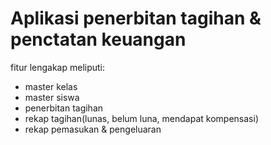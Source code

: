 # Aplikasi penerbitan tagihan & penctatan keuangan 

fitur lengakap meliputi:
- master kelas
- master siswa
- penerbitan tagihan
- rekap tagihan(lunas, belum luna, mendapat kompensasi)
- rekap pemasukan & pengeluaran
